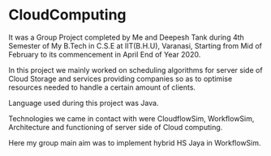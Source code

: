 # CloudComputing

It was a Group Project completed by Me and Deepesh Tank during 4th Semester of My B.Tech in C.S.E at IIT(B.H.U), Varanasi, Starting from Mid of February to its commencement in April End of Year 2020.

In this project we mainly worked on scheduling algorithms for server side of Cloud Storage and services providing companies so as to optimise resources needed to handle a certain amount of clients.

Language used during this project was Java.

Technologies we came in contact with were CloudflowSim, WorkflowSim, Architecture and functioning of server side of Cloud computing.

Here my group main aim was to implement hybrid HS Jaya in WorkflowSim.
